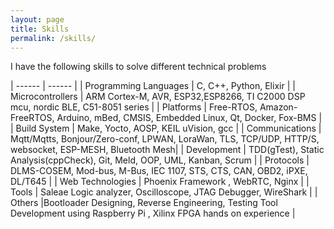 ```yaml
---
layout: page
title: Skills
permalink: /skills/
---
```


I have the following skills to solve different technical problems 

| ------ | ------ |
| Programming Languages | C, C++, Python, Elixir |
| Microcontrollers | ARM Cortex-M, AVR, ESP32,ESP8266, TI C2000 DSP mcu, nordic BLE, C51-8051 series |
| Platforms | Free-RTOS, Amazon-FreeRTOS, Arduino, mBed, CMSIS, Embedded Linux, Qt, Docker, Fox-BMS |
| Build System | Make, Yocto, AOSP, KEIL uVision, gcc |
| Communications | Mqtt/Mqtts, Bonjour/Zero-conf, LPWAN, LoraWan, TLS, TCP/UDP, HTTP/S, websocket, ESP-MESH, Bluetooth Mesh|
| Development | TDD(gTest), Static Analysis(cppCheck), Git, Meld, OOP, UML, Kanban, Scrum |
| Protocols | DLMS-COSEM, Mod-bus, M-Bus, IEC 1107, STS, CTS, CAN, OBD2, iPXE, DL/T645 |
| Web Technologies | Phoenix Framework , WebRTC, Nginx |
| Tools | Saleae Logic analyzer, Oscilloscope, JTAG Debugger, WireShark |
| Others |Bootloader Designing, Reverse Engineering, Testing Tool Development using Raspberry Pi , Xilinx FPGA hands on experience | 